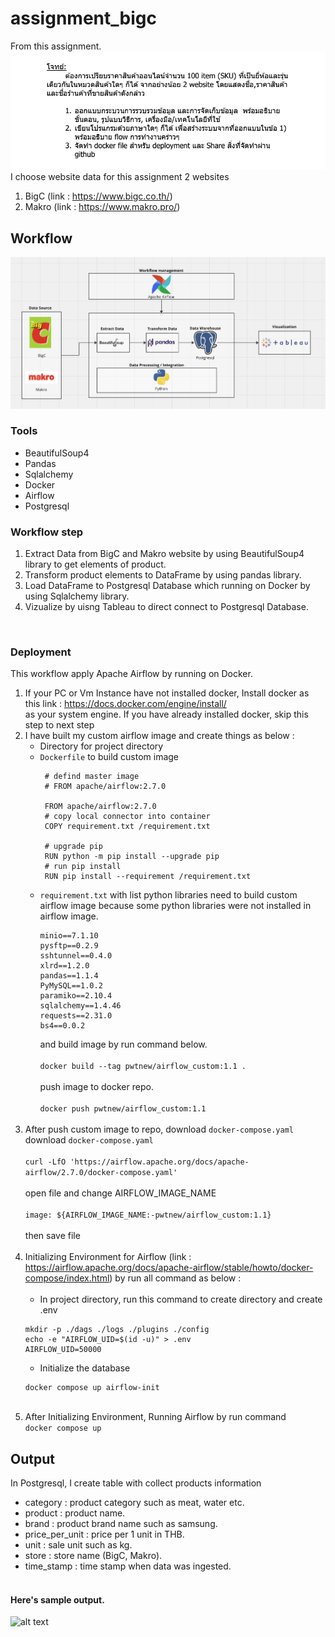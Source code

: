 # assignment_bigc
From this assignment.<br />
![alt text](https://github.com/pwtnew32/assignment_bigc/blob/main/image/assignment.png) <br />
I choose website data for this assignment 2 websites <br />
1. BigC (link : https://www.bigc.co.th/) <br />
2. Makro (link : https://www.makro.pro/) <br />

## Workflow 

![alt text](https://github.com/pwtnew32/assignment_bigc/blob/main/image/Flow.png) <br />

### Tools
- BeautifulSoup4
- Pandas
- Sqlalchemy
- Docker
- Airflow
- Postgresql

### Workflow step
1. Extract Data from BigC and Makro website by using BeautifulSoup4 library to get elements of product. <br />
2. Transform product elements to DataFrame by using pandas library. <br />
3. Load DataFrame to Postgresql Database which running on Docker by using Sqlalchemy library.
4. Vizualize by uisng Tableau to direct connect to Postgresql Database.
<br />

### Deployment
This workflow apply Apache Airflow by running on Docker.
1. If your PC or Vm Instance have not installed docker, Install docker as this link : https://docs.docker.com/engine/install/  <br />
as your system engine. If you have already installed docker, skip this step to next step<br />
2. I have built my custom airflow image and create things as below : 
   - Directory for project directory
   - ```Dockerfile``` to build custom image
     ```
      # defind master image
      # FROM apache/airflow:2.7.0

      FROM apache/airflow:2.7.0
      # copy local connector into container
      COPY requirement.txt /requirement.txt
      
      # upgrade pip
      RUN python -m pip install --upgrade pip
      # run pip install
      RUN pip install --requirement /requirement.txt
     ```
   - ```requirement.txt``` with list python libraries need to build custom airflow image because some python libraries were not installed in airflow image.<br />
      ```
      minio==7.1.10
      pysftp==0.2.9
      sshtunnel==0.4.0
      xlrd==1.2.0
      pandas==1.1.4
      PyMySQL==1.0.2
      paramiko==2.10.4
      sqlalchemy==1.4.46
      requests==2.31.0
      bs4==0.0.2
      ```
      and build image by run command below.<br />  <br />
     ```docker build --tag pwtnew/airflow_custom:1.1 .``` <br />  <br />
     push image to docker repo.<br />  <br />
     ```docker push pwtnew/airflow_custom:1.1```  <br />  <br />
3. After push custom image to repo, download ```docker-compose.yaml```  <br />
   download ```docker-compose.yaml```  <br />  <br />
   ```curl -LfO 'https://airflow.apache.org/docs/apache-airflow/2.7.0/docker-compose.yaml'``` <br />  <br />
   open file and change AIRFLOW_IMAGE_NAME <br />  <br />
   ```image: ${AIRFLOW_IMAGE_NAME:-pwtnew/airflow_custom:1.1}``` <br />  <br />
   then save file <br />  <br />
4. Initializing Environment for Airflow (link : https://airflow.apache.org/docs/apache-airflow/stable/howto/docker-compose/index.html) by run all command as below : <br />  <br />
   - In project directory, run this command to create directory and create .env
   ```
   mkdir -p ./dags ./logs ./plugins ./config
   echo -e "AIRFLOW_UID=$(id -u)" > .env
   AIRFLOW_UID=50000
   ```
   - Initialize the database
   ```
   docker compose up airflow-init
   ```
   <br />
5. After Initializing Environment, Running Airflow by run command  <br />
   ```docker compose up```
   
## Output
In Postgresql, I create table with collect products information <br />
- category : product category such as meat, water etc.
- product : product name.
- brand : product brand name such as samsung.
- price_per_unit : price per 1 unit in THB.
- unit : sale unit such as kg.
- store : store name (BigC, Makro).
- time_stamp : time stamp when data was ingested. <br /> <br />
#### Here's sample output.  <br />
![alt text](https://github.com/pwtnew32/assignment_bigc/blob/main/image/sample_output.png) <br />
